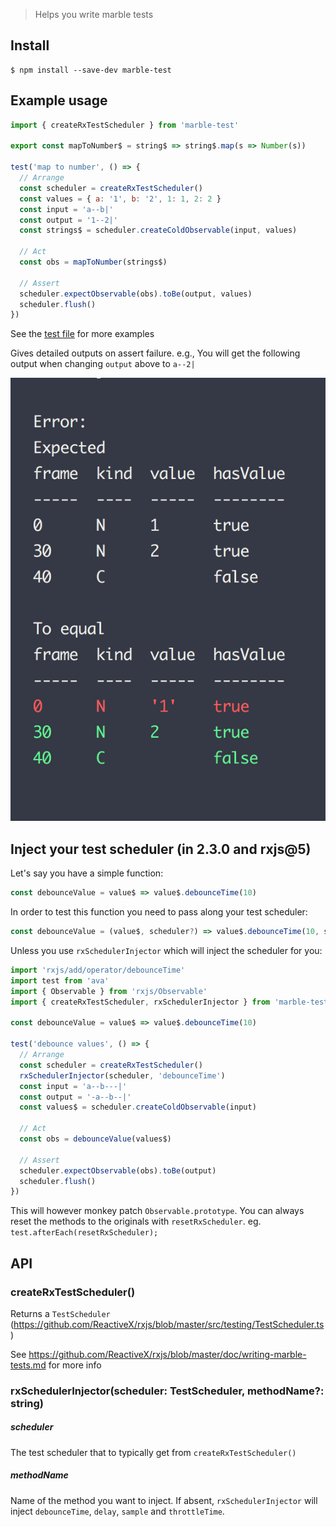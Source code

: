 > Helps you write marble tests

## Install

```
$ npm install --save-dev marble-test
```

## Example usage

```js
import { createRxTestScheduler } from 'marble-test'

export const mapToNumber$ = string$ => string$.map(s => Number(s))

test('map to number', () => {
  // Arrange
  const scheduler = createRxTestScheduler()
  const values = { a: '1', b: '2', 1: 1, 2: 2 }
  const input = 'a--b|'
  const output = '1--2|'
  const strings$ = scheduler.createColdObservable(input, values)

  // Act
  const obs = mapToNumber(strings$)

  // Assert
  scheduler.expectObservable(obs).toBe(output, values)
  scheduler.flush()
})
```

See the [test file](test.ts) for more examples

Gives detailed outputs on assert failure.
e.g., You will get the following output when changing `output` above to `a--2|`

![](/images/error.png)

## Inject your test scheduler (in 2.3.0 and rxjs@5)

Let's say you have a simple function:

```js
const debounceValue = value$ => value$.debounceTime(10)
```

In order to test this function you need to pass along your test scheduler:

```js
const debounceValue = (value$, scheduler?) => value$.debounceTime(10, scheduler)
```

Unless you use `rxSchedulerInjector` which will inject the scheduler for you:

```js
import 'rxjs/add/operator/debounceTime'
import test from 'ava'
import { Observable } from 'rxjs/Observable'
import { createRxTestScheduler, rxSchedulerInjector } from 'marble-test'

const debounceValue = value$ => value$.debounceTime(10)

test('debounce values', () => {
  // Arrange
  const scheduler = createRxTestScheduler()
  rxSchedulerInjector(scheduler, 'debounceTime')
  const input = 'a--b---|'
  const output = '-a--b--|'
  const values$ = scheduler.createColdObservable(input)

  // Act
  const obs = debounceValue(values$)

  // Assert
  scheduler.expectObservable(obs).toBe(output)
  scheduler.flush()
})
```

This will however monkey patch `Observable.prototype`. You can always reset the methods to the originals with `resetRxScheduler`. eg. `test.afterEach(resetRxScheduler);`

## API

### createRxTestScheduler()

Returns a `TestScheduler` (https://github.com/ReactiveX/rxjs/blob/master/src/testing/TestScheduler.ts)

See https://github.com/ReactiveX/rxjs/blob/master/doc/writing-marble-tests.md for more info

### rxSchedulerInjector(scheduler: TestScheduler, methodName?: string)

##### scheduler

The test scheduler that to typically get from `createRxTestScheduler()`

##### methodName

Name of the method you want to inject. If absent, `rxSchedulerInjector` will inject `debounceTime`, `delay`, `sample` and `throttleTime`.
